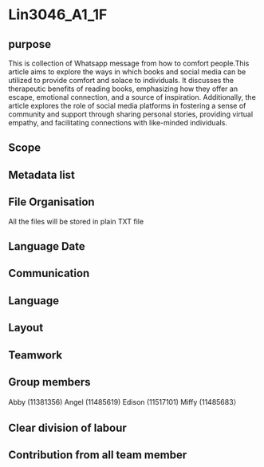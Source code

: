 # Lin3046_A1_1F

## purpose

This is collection of Whatsapp message from how to comfort people.This article aims to explore the ways in which books and social media can be utilized to provide comfort and solace to individuals. It discusses the therapeutic benefits of reading books, emphasizing how they offer an escape, emotional connection, and a source of inspiration. Additionally, the article explores the role of social media platforms in fostering a sense of community and support through sharing personal stories, providing virtual empathy, and facilitating connections with like-minded individuals.

## Scope

## Metadata list

## File Organisation 

All the files will be stored in plain TXT file

## Language Date

## Communication 

## Language

## Layout 

## Teamwork

## Group members

Abby (11381356)
Angel (11485619)
Edison (11517101)
Miffy (11485683）

## Clear division of labour

## Contribution from all team member
